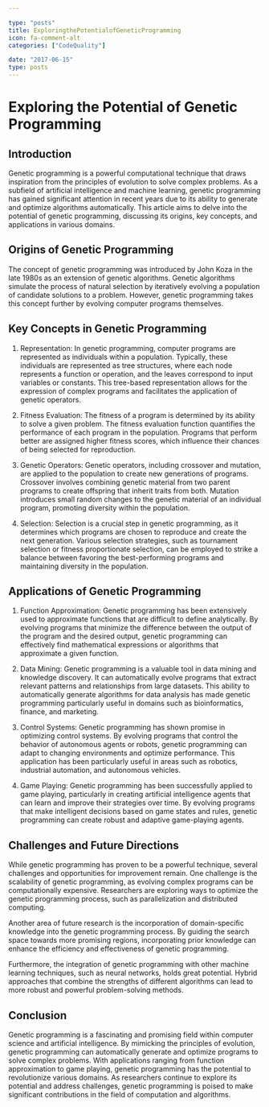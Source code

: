 ```yaml
---

type: "posts"
title: ExploringthePotentialofGeneticProgramming
icon: fa-comment-alt
categories: ["CodeQuality"]

date: "2017-06-15"
type: posts
---
```





# Exploring the Potential of Genetic Programming

## Introduction

Genetic programming is a powerful computational technique that draws inspiration from the principles of evolution to solve complex problems. As a subfield of artificial intelligence and machine learning, genetic programming has gained significant attention in recent years due to its ability to generate and optimize algorithms automatically. This article aims to delve into the potential of genetic programming, discussing its origins, key concepts, and applications in various domains.

## Origins of Genetic Programming

The concept of genetic programming was introduced by John Koza in the late 1980s as an extension of genetic algorithms. Genetic algorithms simulate the process of natural selection by iteratively evolving a population of candidate solutions to a problem. However, genetic programming takes this concept further by evolving computer programs themselves.

## Key Concepts in Genetic Programming

1. Representation: In genetic programming, computer programs are represented as individuals within a population. Typically, these individuals are represented as tree structures, where each node represents a function or operation, and the leaves correspond to input variables or constants. This tree-based representation allows for the expression of complex programs and facilitates the application of genetic operators.

2. Fitness Evaluation: The fitness of a program is determined by its ability to solve a given problem. The fitness evaluation function quantifies the performance of each program in the population. Programs that perform better are assigned higher fitness scores, which influence their chances of being selected for reproduction.

3. Genetic Operators: Genetic operators, including crossover and mutation, are applied to the population to create new generations of programs. Crossover involves combining genetic material from two parent programs to create offspring that inherit traits from both. Mutation introduces small random changes to the genetic material of an individual program, promoting diversity within the population.

4. Selection: Selection is a crucial step in genetic programming, as it determines which programs are chosen to reproduce and create the next generation. Various selection strategies, such as tournament selection or fitness proportionate selection, can be employed to strike a balance between favoring the best-performing programs and maintaining diversity in the population.

## Applications of Genetic Programming

1. Function Approximation: Genetic programming has been extensively used to approximate functions that are difficult to define analytically. By evolving programs that minimize the difference between the output of the program and the desired output, genetic programming can effectively find mathematical expressions or algorithms that approximate a given function.

2. Data Mining: Genetic programming is a valuable tool in data mining and knowledge discovery. It can automatically evolve programs that extract relevant patterns and relationships from large datasets. This ability to automatically generate algorithms for data analysis has made genetic programming particularly useful in domains such as bioinformatics, finance, and marketing.

3. Control Systems: Genetic programming has shown promise in optimizing control systems. By evolving programs that control the behavior of autonomous agents or robots, genetic programming can adapt to changing environments and optimize performance. This application has been particularly useful in areas such as robotics, industrial automation, and autonomous vehicles.

4. Game Playing: Genetic programming has been successfully applied to game playing, particularly in creating artificial intelligence agents that can learn and improve their strategies over time. By evolving programs that make intelligent decisions based on game states and rules, genetic programming can create robust and adaptive game-playing agents.

## Challenges and Future Directions

While genetic programming has proven to be a powerful technique, several challenges and opportunities for improvement remain. One challenge is the scalability of genetic programming, as evolving complex programs can be computationally expensive. Researchers are exploring ways to optimize the genetic programming process, such as parallelization and distributed computing.

Another area of future research is the incorporation of domain-specific knowledge into the genetic programming process. By guiding the search space towards more promising regions, incorporating prior knowledge can enhance the efficiency and effectiveness of genetic programming.

Furthermore, the integration of genetic programming with other machine learning techniques, such as neural networks, holds great potential. Hybrid approaches that combine the strengths of different algorithms can lead to more robust and powerful problem-solving methods.

## Conclusion

Genetic programming is a fascinating and promising field within computer science and artificial intelligence. By mimicking the principles of evolution, genetic programming can automatically generate and optimize programs to solve complex problems. With applications ranging from function approximation to game playing, genetic programming has the potential to revolutionize various domains. As researchers continue to explore its potential and address challenges, genetic programming is poised to make significant contributions in the field of computation and algorithms.